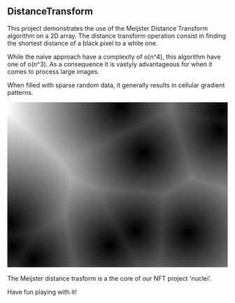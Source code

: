 ## DistanceTransform

This project demonstrates the use of the Meijster Distance Transform algorithm on a 2D array.
The distance transform operation consist in finding the shortest distance of a black pixel to 
a white one.  

While the naive approach have a complexity of o(n^4), this algorithm have one of o(n^3).
As a consequence it is vastyly advantageous for when it comes to process large images.  

When filled with sparse random data, it generally results in cellular gradient patterns.  

<p align="center">
  <img src="https://github.com/CodeInColors/DistanceTransform/blob/main/example.png"/>
</p>

The Meijster distance trasform is a the core of our NFT project 'nuclei'.  

Have fun playing with it!
